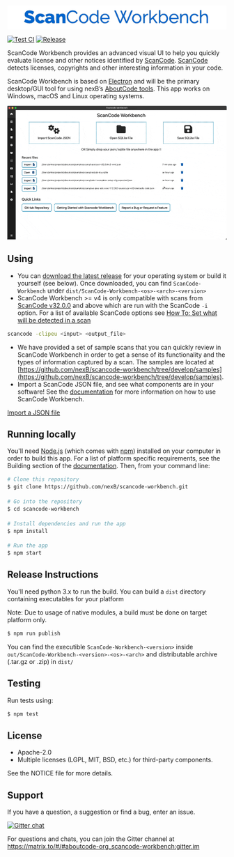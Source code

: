 <p align="center"><img src="src/assets/images/scancode-workbench-logo.png" align="center" alt="ScanCode Workbench">
</p>

[![Test CI](https://github.com/nexB/scancode-workbench/actions/workflows/Test.yml/badge.svg)](https://github.com/nexB/scancode-workbench/actions/workflows/Test.yml)
[![Release](https://github.com/nexB/scancode-workbench/actions/workflows/Release.yml/badge.svg)](https://github.com/nexB/scancode-workbench/actions/workflows/Release.yml)

ScanCode Workbench provides an advanced visual UI to help you quickly evaluate
license and other notices identified by
[ScanCode](https://github.com/nexB/scancode-toolkit/).
[ScanCode](https://github.com/nexB/scancode-toolkit/) detects licenses, copyrights
and other interesting information in your code.

ScanCode Workbench is based on
[Electron](https://www.electronjs.org/) and will be the primary desktop/GUI tool
for using nexB’s [AboutCode tools](https://github.com/nexB/aboutcode). This app
works on Windows, macOS and Linux operating systems.

![ScanCode Workbench](/src/assets/images/workbench_intro.gif)

## Using

- You can [download the latest release](https://github.com/nexB/scancode-workbench/releases)
  for your operating system or build it yourself (see below). Once downloaded, you
  can find `ScanCode-Workbench` under `dist/ScanCode-Workbench-<os>-<arch>-<version>`
- ScanCode Workbench >= v4 is only compatible with scans from
  [ScanCode v32.0.0](https://github.com/nexB/scancode-toolkit/releases) and
  above which are run with the ScanCode `-i` option. For a list of available ScanCode
  options see [How To: Set what will be detected in a scan](https://scancode-toolkit.readthedocs.io/en/latest/tutorials/how_to_set_what_will_be_detected_in_a_scan.html)

```bash
scancode -clipeu <input> <output_file>
```

- We have provided a set of sample scans that you can quickly review in
  ScanCode Workbench in order to get a sense of its functionality and the types of
  information captured by a scan. The samples are located at
  [https://github.com/nexB/scancode-workbench/tree/develop/samples](https://github.com/nexB/scancode-workbench/tree/develop/samples).
- Import a ScanCode JSON file, and see what components are in your software! See
  the [documentation](https://scancode-workbench.readthedocs.io) for more
  information on how to use ScanCode Workbench.

[Import a JSON file](https://scancode-workbench.readthedocs.io/en/latest/how-to-guides/load-your-data/import-json.html)

## Running locally

You'll need [Node.js](https://nodejs.org) (which comes with [npm](http://npmjs.com))
installed on your computer in order to build this app. For a list of platform
specific requirements, see the Building section of the [documentation](https://scancode-workbench.readthedocs.io/en/latest/contribute/building.html).
Then, from your command line:

```bash
# Clone this repository
$ git clone https://github.com/nexB/scancode-workbench.git

# Go into the repository
$ cd scancode-workbench

# Install dependencies and run the app
$ npm install

# Run the app
$ npm start
```

## Release Instructions

You'll need python 3.x to run the build. You can build a `dist` directory containing executables for your platform

Note: Due to usage of native modules, a build must be done on target platform only.

```bash
$ npm run publish
```

You can find the executible `ScanCode-Workbench-<version>` inside `out/ScanCode-Workbench-<version>-<os>-<arch>` and distributable archive (.tar.gz or .zip) in `dist/`

## Testing

Run tests using:

```bash
$ npm test
```

## License

- Apache-2.0
- Multiple licenses (LGPL, MIT, BSD, etc.) for third-party components.

See the NOTICE file for more details.

## Support

If you have a question, a suggestion or find a bug, enter an issue.

[![Gitter chat](https://badges.gitter.im/aboutcode-org/gitter.png)](https://matrix.to/#/#aboutcode-org_scancode-workbench:gitter.im)

For questions and chats, you can join the Gitter channel at https://matrix.to/#/#aboutcode-org_scancode-workbench:gitter.im
